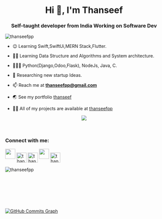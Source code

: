 <h1 align="center">Hi 👋, I'm Thanseef</h1>
<h3 align="center">Self-taught developer from India Working on Software Dev</h3>

<p align="left"> <img src="https://komarev.com/ghpvc/?username=thanseefpp&label=Profile%20views&color=0e75b6&style=flat" alt="thanseefpp" /> </p>

- 😉 Learning Swift,SwiftUi,MERN Stack,Flutter.

- 👨‍💻 Learning Data Structure and Algorithms and System architecture.

- 👨🏻‍💻 Python(Django,Odoo,Flask), NodeJs, Java, C.

- 📖 Researching new startup Ideas.

- 📫 Reach me at **thanseefpp@gmail.com**

- 🌏 See my portfolio [thanseef](https://thanseefpp.github.io/website)

- 👨‍💻 All of my projects are available at [thanseefpp](https://github.com/thanseefpp?tab=repositories)

<p align="center">
  <img align="center" src="https://github-readme-streak-stats.herokuapp.com?user=SamJakob&theme=dark&hide_border=true&stroke=00000000" />
</p>

<br/>
<h3 align="left">Connect with me:</h3>
<p align="left">
<a href="https://twitter.com/thanseefpptwitt" target="_blank" rel="noreferrer"><img src="https://raw.githubusercontent.com/danielcranney/readme-generator/main/public/icons/socials/twitter.svg" height="32" width="32" /></a>
<a href="https://dev.to/thanseefpp" target="blank"><img align="center" src="https://img.icons8.com/windows/32/000000/dev.png" alt="thanseefpp" height="32" width="32" /></a>
<a href="https://linkedin.com/in/thanseefpp" target="blank"><img align="center" src="https://raw.githubusercontent.com/danielcranney/readme-generator/main/public/icons/socials/linkedin.svg" alt="thanseefpp" height="32" width="32" /></a>
<a href="https://www.github.com/thanseefpp" target="_blank" rel="noreferrer"><img src="https://raw.githubusercontent.com/danielcranney/readme-generator/main/public/icons/socials/github.svg" height="32" width="32" /></a>
<a href="https://instagram.com/thanseef_tsf" target="blank"><img align="center" src="https://img.icons8.com/fluency/48/000000/instagram-new.png" alt="thanseefpp" height="32" width="32" /></a>

<br/>
<p>&nbsp;<img align="left" src="https://github-readme-stats.vercel.app/api?username=thanseefpp&count_private=true&show_icons=true&theme=synthwave" alt="thanseefpp" /></p>

<br/>
<br/>
<br/>
<br/>
<br/>
<br/>
<a href="http://www.github.com/thanseefpp"><img src="https://activity-graph.herokuapp.com/graph?username=ganudoomer&bg_color=1c1917&color=ffffff&line=0891b2&point=ffffff&area_color=1c1917&area=true&hide_border=true&custom_title=GitHub%20Commits%20Graph" alt="GitHub Commits Graph" /></a>
